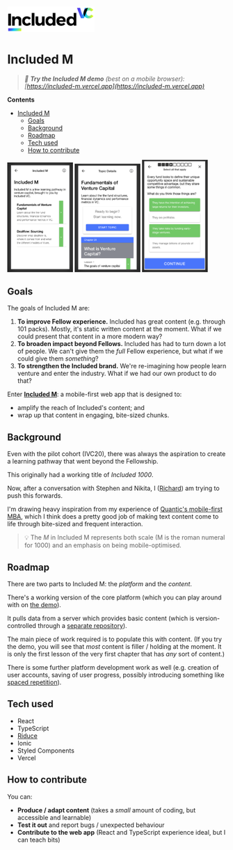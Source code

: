 <h1><img src="./src/assets/included-vc-logo.png" alt="Included VC" width="200"/></h1>

# Included M

> _📱 **Try the Included M demo** (best on a mobile browser): [https://included-m.vercel.app](https://included-m.vercel.app)_

**Contents**

- [Included M](#included-m)
  - [Goals](#goals)
  - [Background](#background)
  - [Roadmap](#roadmap)
  - [Tech used](#tech-used)
  - [How to contribute](#how-to-contribute)

<p float="left">
  <img src="./images/course-view.png" width="30%" />
  <img src="./images/chapter-view.png" width="30%" /> 
  <img src="./images/lesson-view.png" width="30%" />
</p>

## Goals

The goals of Included M are:

1. **To improve Fellow experience.** Included has great content (e.g. through 101 packs). Mostly, it's static written content at the moment. What if we could present that content in a more modern way?
2. **To broaden impact beyond Fellows.** Included has had to turn down a lot of people. We can't give them the _full_ Fellow experience, but what if we could give them _something_?
3. **To strengthen the Included brand.** We're re-imagining how people learn venture and enter the industry. What if we had our own product to do that?

Enter [**Included M**](https://included-m.vercel.app): a mobile-first web app that is designed to:

- amplify the reach of Included's content; and
- wrap up that content in engaging, bite-sized chunks.

## Background

Even with the pilot cohort (IVC20), there was always the aspiration to create a learning pathway that went beyond the Fellowship.

This originally had a working title of _Included 1000_.

Now, after a conversation with Stephen and Nikita, I ([Richard](https://richard.ng)) am trying to push this forwards.

I'm drawing heavy inspiration from my experience of [Quantic's mobile-first MBA](https://quantic.edu/), which I think does a pretty good job of making text content come to life through bite-sized and frequent interaction.

> 💡 The _M_ in Included M represents both scale (M is the roman numeral for 1000) and an emphasis on being mobile-optimised.

## Roadmap

There are two parts to Included M: the _platform_ and the _content_.

There's a working version of the core platform (which you can play around with on [the demo](https://included-m.vercel.app)).

It pulls data from a server which provides basic content (which is version-controlled through a [separate repository](https://github.com/richardcrng/included-m-content)).

The main piece of work required is to populate this with content. (If you try the demo, you will see that _most_ content is filler / holding at the moment. It is only the first lesson of the very first chapter that has _any_ sort of content.)

There is some further platform development work as well (e.g. creation of user accounts, saving of user progress, possibly introducing something like [spaced repetition](https://en.wikipedia.org/wiki/Spaced_repetition)).

## Tech used

- React
- TypeScript
- [Riduce](https://github.com/richardcrng/riduce)
- Ionic
- Styled Components
- Vercel

## How to contribute

You can:

- **Produce / adapt content** (takes a _small_ amount of coding, but accessible and learnable)
- **Test it out** and report bugs / unexpected behaviour
- **Contribute to the web app** (React and TypeScript experience ideal, but I can teach bits)

